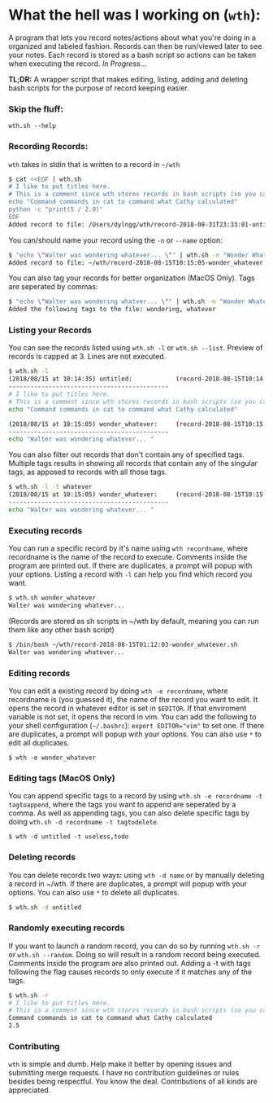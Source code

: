 # What the hell was I working on (`wth`):

A program that lets you record notes/actions about what you're doing in a organized and labeled fashion. Records can then be run/viewed later to see your notes. Each record is stored as a bash script so actions can be taken when executing the record.
_In Progress..._

**TL;DR:** A wrapper script that makes editing, listing, adding and deleting bash scripts for the purpose of record keeping easier.

### Skip the fluff:
`wth.sh --help`

### Recording Records:
`wth` takes in stdin that is written to a record in `~/wth`
```bash
$ cat <<EOF | wth.sh
# I like to put titles here.
# This is a comment since wth stores records in bash scripts (so you can run them)
echo "Command commands in cat to command what Cathy calculated"
python -c "print(5 / 2.0)"
EOF
Added record to file: /Users/dylngg/wth/record-2018-08-31T23:33:01-untitled.sh
```

You can/should name your record using the `-n` or `--name` option:

```bash
$ "echo \"Walter was wondering whatever... \"" | wth.sh -n "Wonder Whatever"
Added record to file: ~/wth/record-2018-08-15T10:15:05-wonder_whatever.sh
```

You can also tag your records for better organization (MacOS Only). Tags are seperated by commas:
```bash
$ "echo \"Walter was wondering whatver... \"" | wth.sh -n "Wonder Whatever" -t wondering,whatever
Added the following tags to the file: wondering, whatever
```

### Listing your Records
You can see the records listed using `wth.sh -l` or `wth.sh --list`. Preview of records is capped at 3. Lines are not executed.
```bash
$ wth.sh -l
(2018/08/15 at 10:14:35) untitled:            (record-2018-08-15T10:14:35-untitled.sh)
--------------------------------------------
# I like to put titles here.
# This is a comment since wth stores records in bash scripts (so you can run them)
echo "Command commands in cat to command what Cathy calculated"

(2018/08/15 at 10:15:05) wonder_whatever:     (record-2018-08-15T10:15:05-wonder_whatever.sh)
--------------------------------------------
echo "Walter was wondering whatever... "

```

You can also filter out records that don't contain any of specified tags. Multiple tags results in showing all records that contain any of the singular tags, as apposed to records with all those tags.
```bash
$ wth.sh -l -t whatever
(2018/08/15 at 10:15:05) wonder_whatever:     (record-2018-08-15T10:15:05-wonder_whatever.sh)
--------------------------------------------
echo "Walter was wondering whatever... "

```

### Executing records
You can run a specific record by it's name using `wth recordname`, where recordname is the name of the record to execute. Comments inside the program are printed out. If there are duplicates, a prompt will popup with your options. Listing a record with `-l` can help you find which record you want.
```bash
$ wth.sh wonder_whatever
Walter was wondering whatever...
```
(Records are stored as sh scripts in ~/wth by default, meaning you can run them like any other bash script)
```bash
$ /bin/bash ~/wth/record-2018-08-15T01:12:03-wonder_whatever.sh
Walter was wondering whatever...
```

### Editing records
You can edit a existing record by doing `wth -e recordname`, where recordname is (you guessed it), the name of the record you want to edit. It opens the record in whatever editor is set in `$EDITOR`. If that enviroment variable is not set, it opens the record in vim. You can add the following to your shell configuration (`~/.bashrc`): `export EDITOR="vim"` to set one. If there are duplicates, a prompt will popup with your options. You can also use `*` to edit all duplicates.
```
$ wth -e wonder_whatever
```

### Editing tags (MacOS Only)
You can append specific tags to a record by using `wth.sh -e recordname -t tagtoappend`, where the tags you want to append are seperated by a comma. As well as appending tags, you can also delete specific tags by doing `wth.sh -d recordname -t tagtodelete`.
```
$ wth -d untitled -t useless,todo
```

### Deleting records
You can delete records two ways: using `wth -d name` or by manually deleting a record in ~/wth. If there are duplicates, a prompt will popup with your options. You can also use `*` to delete all duplicates.
```bash
$ wth.sh -d untitled
```

### Randomly executing records
If you want to launch a random record, you can do so by running `wth.sh -r` or `wth.sh --random`. Doing so will result in a random record being executed. Comments inside the program are also printed out. Adding a -t with tags following the flag causes records to only execute if it matches any of the tags.
```bash
$ wth.sh -r
# I like to put titles here.
# This is a comment since wth stores records in bash scripts (so you can run them)
Command commands in cat to command what Cathy calculated
2.5
```


### Contributing
`wth` is simple and dumb. Help make it better by opening issues and submitting merge requests. I have no contribution guidelines or rules besides being respectful. You know the deal. Contributions of all kinds are appreciated.
